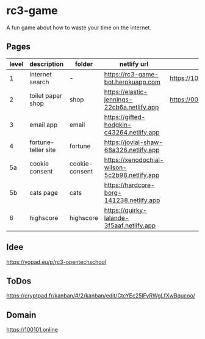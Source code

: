 # rc3-game

A fun game about how to waste your time on the internet.

## Pages

| level | description         | folder         | netlify url                                   | game url                                                |
| ----- | ------------------- | -------------- | --------------------------------------------- | ------------------------------------------------------- |
| 1     | internet search     | -              | https://rc3-game-bot.herokuapp.com            | https://100101.online                                   |
| 2     | toilet paper shop   | shop           | https://elastic-jennings-22cb6a.netlify.app   | https://000100000011011101100110100010110.100101.online |
| 3     | email app           | email          | https://gifted-hodgkin-c43264.netlify.app     |                                                         |
| 4     | fortune-teller site | fortune        | https://jovial-shaw-68a326.netlify.app        |                                                         |
| 5a    | cookie consent      | cookie-consent | https://xenodochial-wilson-5c2b98.netlify.app |                                                         |
| 5b    | cats page           | cats           | https://hardcore-borg-141238.netlify.app      |                                                         |
| 6     | highscore           | highscore      | https://quirky-lalande-3f5aaf.netlify.app     |                                                         |

## Idee

https://yopad.eu/p/rc3-opentechschool

## ToDos

https://cryptpad.fr/kanban/#/2/kanban/edit/CtcYEc25lFyRWgLfXwBqucoo/

## Domain

https://100101.online
